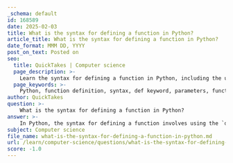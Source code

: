 ```yaml
---
_schema: default
id: 168589
date: 2025-02-03
title: What is the syntax for defining a function in Python?
article_title: What is the syntax for defining a function in Python?
date_format: MMM DD, YYYY
post_on_text: Posted on
seo:
  title: QuickTakes | Computer science
  page_description: >-
    Learn the syntax for defining a function in Python, including the use of the 'def' keyword, parameters, and the structure of the function body.
  page_keywords: >-
    Python, function definition, syntax, def keyword, parameters, function body, code reuse, example, docstring, programming
author: QuickTakes
question: >-
    What is the syntax for defining a function in Python?
answer: >-
    In Python, the syntax for defining a function involves using the `def` keyword, followed by the function name, a set of parentheses that may include parameters, and a colon. The body of the function, which contains the code to be executed, is indented below the definition. Here’s a breakdown of the syntax:\n\n1. **Define the function**: Start with the `def` keyword.\n2. **Function name**: Choose a descriptive name for the function.\n3. **Parameters**: Include any parameters the function should accept within parentheses. If there are no parameters, just use empty parentheses.\n4. **Colon**: End the function definition line with a colon.\n5. **Function body**: Indent the next lines to define the body of the function.\n\nHere’s an example of a simple function definition:\n\n```python\ndef add(a, b):\n    """Return the sum of a and b."""\n    return a + b\n```\n\nIn this example:\n- `add` is the name of the function.\n- It takes two parameters, `a` and `b`.\n- The function body contains a return statement that computes the sum of `a` and `b`.\n- The docstring provides a brief description of what the function does.\n\nFunctions can be called multiple times with different arguments, which promotes code reuse and makes programs easier to maintain and modify.
subject: Computer science
file_name: what-is-the-syntax-for-defining-a-function-in-python.md
url: /learn/computer-science/questions/what-is-the-syntax-for-defining-a-function-in-python
score: -1.0
---
```


&nbsp;